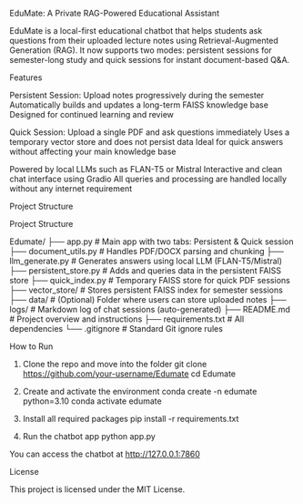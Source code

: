 EduMate: A Private RAG-Powered Educational Assistant

EduMate is a local-first educational chatbot that helps students ask questions from their uploaded lecture notes using Retrieval-Augmented Generation (RAG). It now supports two modes: persistent sessions for semester-long study and quick sessions for instant document-based Q&A.

Features

Persistent Session:
Upload notes progressively during the semester
Automatically builds and updates a long-term FAISS knowledge base
Designed for continued learning and review

Quick Session:
Upload a single PDF and ask questions immediately
Uses a temporary vector store and does not persist data
Ideal for quick answers without affecting your main knowledge base

Powered by local LLMs such as FLAN-T5 or Mistral
Interactive and clean chat interface using Gradio
All queries and processing are handled locally without any internet requirement

Project Structure

Project Structure

Edumate/
├── app.py                 # Main app with two tabs: Persistent & Quick session
├── document_utils.py     # Handles PDF/DOCX parsing and chunking
├── llm_generate.py       # Generates answers using local LLM (FLAN-T5/Mistral)
├── persistent_store.py   # Adds and queries data in the persistent FAISS store
├── quick_index.py        # Temporary FAISS store for quick PDF sessions
├── vector_store/         # Stores persistent FAISS index for semester sessions
├── data/                 # (Optional) Folder where users can store uploaded notes
├── logs/                 # Markdown log of chat sessions (auto-generated)
├── README.md             # Project overview and instructions
├── requirements.txt      # All dependencies
└── .gitignore            # Standard Git ignore rules

How to Run

1. Clone the repo and move into the folder
   git clone https://github.com/your-username/Edumate
   cd Edumate

2. Create and activate the environment
   conda create -n edumate python=3.10
   conda activate edumate

3. Install all required packages
   pip install -r requirements.txt

4. Run the chatbot app
   python app.py

You can access the chatbot at http://127.0.0.1:7860

License

This project is licensed under the MIT License.